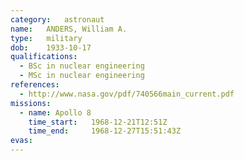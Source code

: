 ```yaml
---
category:	astronaut
name:	ANDERS, William A.
type:	military
dob:	1933-10-17
qualifications:
  - BSc in nuclear engineering
  - MSc in nuclear engineering
references:
  - http://www.nasa.gov/pdf/740566main_current.pdf
missions:
  - name: Apollo 8
    time_start:   1968-12-21T12:51Z
    time_end:     1968-12-27T15:51:43Z
evas:
---
```

